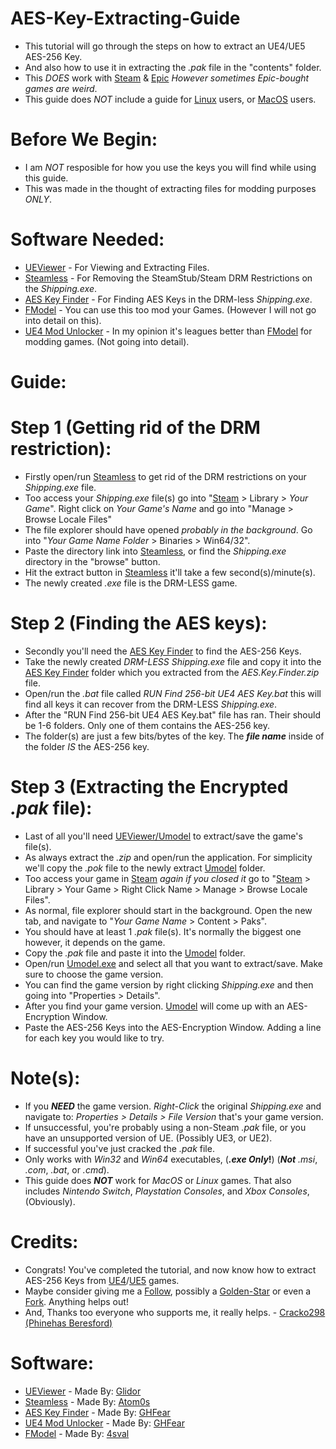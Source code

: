 # AES-Key-Extracting-Guide
- This tutorial will go through the steps on how to extract an UE4/UE5 AES-256 Key.
- And also how to use it in extracting the *.pak* file in the "contents" folder.
- This *DOES* work with [Steam](https://store.steampowered.com/) & [Epic](https://store.epicgames.com/en-US/download) *However sometimes Epic-bought games are weird*.
- This guide does *NOT* include a guide for [Linux](https://www.linux.org/) users, or [MacOS](https://www.apple.com/in/macos/monterey/) users.

# Before We Begin:
- I am *NOT* resposible for how you use the keys you will find while using this guide.
- This was made in the thought of extracting files for modding purposes *ONLY*.

# Software Needed:
- [UEViewer](https://www.gildor.org/en/projects/umodel#files) - For Viewing and Extracting Files.
- [Steamless](https://github.com/atom0s/Steamless/releases/tag/v3.1.0.0) - For Removing the SteamStub/Steam DRM Restrictions on the *Shipping.exe*.
- [AES Key Finder](https://github.com/Cracko298/AES-Key-Extracting-Guide/files/9074659/AES.Key.Finder.zip) - For Finding AES Keys in the DRM-less *Shipping.exe*.
- [FModel](https://fmodel.app/) - You can use this too mod your Games. (However I will not go into detail on this).
- [UE4 Mod Unlocker](https://illusory.dev/) - In my opinion it's leagues better than [FModel](https://fmodel.app/) for modding games. (Not going into detail).

# Guide:

# Step 1 (Getting rid of the DRM restriction):
- Firstly open/run [Steamless](https://github.com/atom0s/Steamless/releases/tag/v3.1.0.0) to get rid of the DRM restrictions on your *Shipping.exe* file.
- Too access your *Shipping.exe* file(s) go into "[Steam](https://store.steampowered.com/) > Library > *Your Game*". Right click on *Your Game's Name* and go into "Manage > Browse Locale Files"
- The file explorer should have opened *probably in the background*. Go into "*Your Game Name Folder* > Binaries > Win64/32".
- Paste the directory link into [Steamless](https://github.com/atom0s/Steamless/releases/tag/v3.1.0.0), or find the *Shipping.exe* directory in the "browse" button.
- Hit the extract button in [Steamless](https://github.com/atom0s/Steamless/releases/tag/v3.1.0.0) it'll take a few second(s)/minute(s).
- The newly created *.exe* file is the DRM-LESS game.

# Step 2 (Finding the AES keys):
- Secondly you'll need the [AES Key Finder](https://github.com/Cracko298/AES-Key-Extracting-Guide/files/9074659/AES.Key.Finder.zip) to find the AES-256 Keys.
- Take the newly created *DRM-LESS Shipping.exe* file and copy it into the [AES Key Finder](https://github.com/Cracko298/AES-Key-Extracting-Guide/files/9074659/AES.Key.Finder.zip) folder which you extracted from the *AES.Key.Finder.zip* file.
- Open/run the *.bat* file called *RUN Find 256-bit UE4 AES Key.bat* this will find all keys it can recover from the DRM-LESS *Shipping.exe*.
- After the "RUN Find 256-bit UE4 AES Key.bat" file has ran. Their should be 1-6 folders. Only one of them contains the AES-256 key.
- The folder(s) are just a few bits/bytes of the key. The ***file name*** inside of the folder *IS* the AES-256 key.

# Step 3 (Extracting the Encrypted *.pak* file):
- Last of all you'll need [UEViewer/Umodel](https://www.gildor.org/en/projects/umodel#files) to extract/save the game's file(s).
- As always extract the *.zip* and open/run the application. For simplicity we'll copy the *.pok* file to the newly extract [Umodel](https://www.gildor.org/en/projects/umodel#files) folder.
- Too access your game in [Steam](https://store.steampowered.com/) *again if you closed it* go to "[Steam](https://store.steampowered.com/) > Library > Your Game > Right Click Name > Manage > Browse Locale Files".
- As normal, file explorer should start in the background. Open the new tab, and navigate to "*Your Game Name* > Content > Paks".
- You should have at least 1 *.pak* file(s). It's normally the biggest one however, it depends on the game.
- Copy the *.pak* file and paste it into the [Umodel](https://www.gildor.org/en/projects/umodel#files) folder.
- Open/run [Umodel.exe](https://www.gildor.org/en/projects/umodel#files) and select all that you want to extract/save. Make sure to choose the game version.
- You can find the game version by right clicking *Shipping.exe* and then going into "Properties > Details".
- After you find your game version. [Umodel](https://www.gildor.org/en/projects/umodel#files) will come up with an AES-Encryption Window.
- Paste the AES-256 Keys into the AES-Encryption Window. Adding a line for each key you would like to try.

# Note(s):
- If you ***NEED*** the game version. *Right-Click* the original *Shipping.exe* and navigate to: *Properties > Details > File Version* that's your game version.
- If unsuccessful, you're probably using a non-Steam *.pak* file, or you have an unsupported version of UE. (Possibly UE3, or UE2).
- If successful you've just cracked the *.pak* file.
- Only works with *Win32* and *Win64* executables, (***.exe Only*!**) (***Not*** *.msi*, *.com*, *.bat*, or  *.cmd*).
- This guide does ***NOT*** work for *MacOS* or *Linux* games. That also includes *Nintendo Switch*, *Playstation Consoles*, and *Xbox Consoles*, (Obviously).

# Credits:
- Congrats! You've completed the tutorial, and now know how to extract AES-256 Keys from [UE4](https://unreal.fandom.com/wiki/Unreal_Engine_4)/[UE5](https://docs.unrealengine.com/5.0/en-US/hardware-and-software-specifications-for-unreal-engine/) games.
- Maybe consider giving me a [Follow](https://github.com/cracko298), possibly a [Golden-Star](https://github.com/Cracko298/UE4-AES-Key-Extracting-Guide/stargazers) or even a [Fork](https://github.com/Cracko298/UE4-AES-Key-Extracting-Guide/fork). Anything helps out!
- And, Thanks too everyone who supports me, it really helps. - [Cracko298 (Phinehas Beresford)](https://github.com/Cracko298)

# Software:
- [UEViewer](https://www.gildor.org/en/projects/umodel#files) - Made By: [Glidor](https://github.com/gildor2)
- [Steamless](https://github.com/atom0s/Steamless/releases/tag/v3.1.0.0) - Made By: [Atom0s](https://github.com/atom0s)
- [AES Key Finder](https://github.com/Cracko298/AES-Key-Extracting-Guide/files/9074659/AES.Key.Finder.zip) - Made By: [GHFear](https://github.com/GHFear)
- [UE4 Mod Unlocker](https://illusory.dev/) - Made By: [GHFear](https://github.com/GHFear)
- [FModel](https://fmodel.app/) - Made By: [4sval](https://github.com/4sval)
